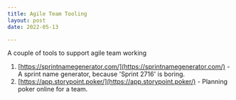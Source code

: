 ```yaml
---
title: Agile Team Tooling
layout: post
date: 2022-05-13

---
```


A couple of tools to support agile team working

1. [https://sprintnamegenerator.com/](https://sprintnamegenerator.com/) - A sprint name generator, because 'Sprint 2716' is boring.
2. [https://app.storypoint.poker/](https://app.storypoint.poker/) - Planning poker online for a team.

